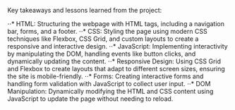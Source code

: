 Key takeaways and lessons learned from the project:

⋅⋅* HTML: Structuring the webpage with HTML tags, including a navigation bar, forms, and a footer.
⋅⋅* CSS: Styling the page using modern CSS techniques like Flexbox, CSS Grid, and custom layouts to create a responsive and interactive design.
⋅⋅* JavaScript: Implementing interactivity by manipulating the DOM, handling events like button clicks, and dynamically updating the content.
⋅⋅* Responsive Design: Using CSS Grid and Flexbox to create layouts that adapt to different screen sizes, ensuring the site is mobile-friendly.
⋅⋅* Forms: Creating interactive forms and handling form validation with JavaScript to collect user input.
⋅⋅* DOM Manipulation: Dynamically modifying the HTML and CSS content using JavaScript to update the page without needing to reload.
